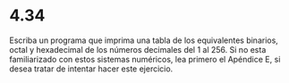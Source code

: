 # 4.34

Escriba un programa que imprima una tabla de los equivalentes binarios, octal y hexadecimal de los números decimales del 1 al 256. Si no esta familiarizado con estos sistemas numéricos, lea primero el Apéndice E, si desea tratar de intentar hacer este ejercicio.
